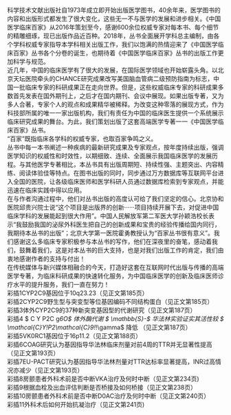 科学技术文献出版社自1973年成立即开始出版医学图书，40余年来，医学图书的内容和出版形式都发生了很大变化，这些无一不与医学的发展和进步相关。《中国医学临床百家》从2016年策划至今，感谢600余位权威专家对每本书、每个细节的精雕细琢，现已出版作品近百种。2018年，丛书全面展开学科总主编制，由各个学科权威专家指导本学科相关出版工作，我们以饱满的热情迎来了《中国医学临床百家》丛书各个分卷的诞生，也期待着《中国医学临床百家》丛书的出版工作更加科学与规范。  
近几年，中国的临床医学有了很大的发展，在国际医学领域也开始崭露头角。以北京天坛医院牵头的CHANCE研究成果改写美国脑血管病二级预防指南为标志，中国一批临床专家的科研成果正在走向世界。但是，这些权威临床专家的科研成果多数首先发表在国外期刊上，之后才在国内期刊、会议中展现。如果出版专著，又为多人合著，专家个人的观点和成果精华被稀释。为改变这种零落的展现方式，作为科技部所属的唯一一家出版机构，我们有责任为中国的临床医生提供一个系统展示临床研究成果的舞台。为此，我们策划出版了这套高端医学专著一一《中国医学临床百家》丛书。  
“百家”既指临床各学科的权威专家，也取百家争鸣之义。  
丛书中每一本书阐述一种疾病的最新研究成果及专家观点，按年度持续出版，强调医学知识的权威性和时效性，以期细致、连续、全面展示我国临床医学的发展历程。与其他医学专著相比，本丛书具有出版周期短、持续性强、主题突出、内容精练、阅读体验佳等特点。在图书出版的同时，同步通过万方数据库等互联网平台进入全国的医院，让各级临床医师和医学科研人员通过数据库检索到专家观点，并能迅速在临床实践中得以应用。  
在与作者沟通过程中，他们对丛书出版的高度认可给了我们坚定的信心。北京协和医院邱贵兴院士说“这个项目是出版界的创新······项目持续开展下去，对促进中国临床学科的发展能起到很大作用”。中国人民解放军第二军医大学孙颖浩校长表示“我鼓励我国的泌尿外科医生把自己的创新成果和宝贵的经验传播给国内同行，我期待本丛书的出版”；北京大学第一医院霍勇教授认为“百家丛书很有意义”。我们感谢这么多临床专家积极参与本丛书的写作，他们在深夜里的奋笔，感动着我们，鼓舞着我们，这是对本丛书的巨大支持，也是对我们出版工作的肯定，我们由衷地感谢作者的支持与付出！  
在传统媒体与新兴媒体相融合的今天，打造好这套在互联网时代出版与传播的高端医学专著，为临床科研成果的快速转化服务，为中国临床医学的创新及临床医师诊疗水平的提升服务，我们一直在努力！  
彩插1CYP2C9基因位于10q23.23（见正文第185页）  
彩插2CYP2C9野生型与突变型等位基因编码不同结构蛋白（见正文第185页）  
彩插3体外CYP2C9的37种新突变基因型的代谢研究（见正文第187页）  
彩插4 $ C Y P2C g*6O$  体外酶代谢 $ \mathbb{S}-$  华法林实验证实其活性较 $ \mathcal{C}Y\!P2\mathcal{C}9\!*\!\gamma$  降低 （见正文第187页）  
彩插5VK0RC1基因位于16p11.2（见正文第188页）  
彩插6COAG研究认为基因指导华法林临床剂量对前4周的TTR并无显著性提高（见正文第193页）  
彩插7EU-PACT研究认为基因指导华法林剂量对TTR达标率显著提高，INR过高情况亦减少（见正文第193页）  
彩插8房颤患者外科术前是否中断VKA治疗及何时中断（见正文第234页)  
彩插9根据血栓及出血评估判断是否桥接及如何桥接（见正文第238页）  
彩插10房颤患者外科术前是否中断D0AC治疗及何时中断（见正文第240页）  
彩插11外科术后如何开始抗凝治疗（见正文第241页)  